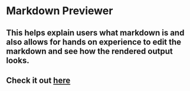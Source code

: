 # Markdown Previewer
## This helps explain users what markdown is and also allows for hands on experience to edit the markdown and see how the rendered output looks.
## Check it out [here](https://tirthp14.github.io/random-quote-machine/)
